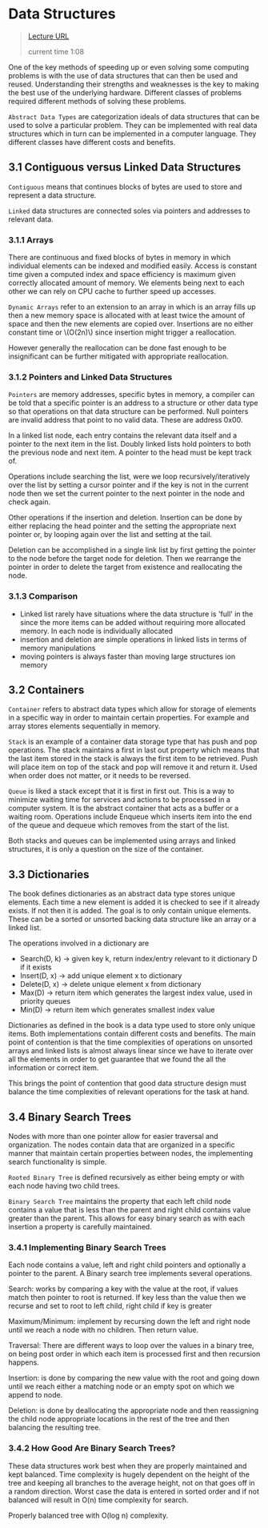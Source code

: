 # Data Structures

> [Lecture URL](https://youtu.be/vg2u8Hbb6lE?list=PLOtl7M3yp-DX6ic0HGT0PUX_wiNmkWkXx&t=38)
>
> current time 1:08

One of the key methods of speeding up or even solving some computing problems is
with the use of data structures that can then be used and reused. Understanding
their strengths and weaknesses is the key to making the best use of the underlying
hardware. Different classes of problems required different methods of solving these
problems.

`Abstract Data Types` are categorization ideals of data structures that can be used
to solve a particular problem. They can be implemented with real data structures
which in turn can be implemented in a computer language. They different classes
have different costs and benefits.

## 3.1 Contiguous versus Linked Data Structures

`Contiguous` means that continues blocks of bytes are used to store and represent
a data structure.

`Linked` data structures are connected soles via pointers and addresses to relevant
data.

### 3.1.1 Arrays

There are continuous and fixed blocks of bytes in memory in which individual elements
can be indexed and modified easily. Access is constant time given a computed index
and space efficiency is maximum given correctly allocated amount of memory. We elements
being next to each other we can rely on CPU cache to further speed up accesses.

`Dynamic Arrays` refer to an extension to an array in which is an array fills up
then a new memory space is allocated with at least twice the amount of space and
then the new elements are copied over. Insertions are no either constant time
or \\(O(2n)\\) since insertion might trigger a reallocation.

However generally the reallocation can be done fast enough to be insignificant
can be further mitigated with appropriate reallocation.

### 3.1.2 Pointers and Linked Data Structures

`Pointers` are memory addresses, specific bytes in memory, a compiler can be told
that a specific pointer is an address to a structure or other data type so that
operations on that data structure can be performed. Null pointers are invalid
address that point to no valid data. These are address 0x00.

In a linked list node, each entry contains the relevant data itself and a pointer
to the next item in the list. Doubly linked lists hold pointers to both the previous
node and next item. A pointer to the head must be kept track of.

Operations include searching the list, were we loop recursively/iteratively over
the list by setting a cursor pointer and if the key is not in the current node
then we set the current pointer to the next pointer in the node and check again.

Other operations if the insertion and deletion. Insertion can be done by either
replacing the head pointer and the setting the appropriate next pointer or, by
looping again over the list and setting at the tail.

Deletion can be accomplished in a single link list by first getting the pointer to
the node before the target node for deletion. Then we rearrange the pointer in
order to delete the target from existence and reallocating the node.

### 3.1.3 Comparison

- Linked list rarely have situations where the data structure is 'full' in the since
  the more items can be added without requiring more allocated memory. In each node
  is individually allocated
- insertion and deletion are simple operations in linked lists in terms of memory
  manipulations
- moving pointers is always faster than moving large structures ion memory

## 3.2 Containers

`Container` refers to abstract data types which allow for storage of elements in
a specific way in order to maintain certain properties. For example and array stores
elements sequentially in memory.

`Stack` is an example of a container data storage type that has push and pop operations.
The stack maintains a first in last out property which means that the last item
stored in the stack is always the first item to be retrieved. Push will place item
on top of the stack and pop will remove it and return it. Used when order does not
matter, or it needs to be reversed.

`Queue` is liked a stack except that it is first in first out. This is a way to minimize
waiting time for services and actions to be processed in a computer system. It
is the abstract container that acts as a buffer or a waiting room. Operations include
Enqueue which inserts item into the end of the queue and dequeue which removes from
the start of the list.

Both stacks and queues can be implemented using arrays and linked structures, it
is only a question on the size of the container.

## 3.3 Dictionaries

The book defines dictionaries as an abstract data type stores unique elements.
Each time a new element is added it is checked to see if it already exists. If
not then it is added. The goal is to only contain unique elements. These can
be a sorted or unsorted backing data structure like an array or a linked list.

The operations involved in a dictionary are

- Search(D, k) → given key k, return index/entry relevant to it dictionary D if it
  exists
- Insert(D, x) → add unique element x to dictionary
- Delete(D, x) → delete unique element x from dictionary
- Max(D) → return item which generates the largest index value, used in priority
  queues
- Min(D) → return item which generates smallest index value

Dictionaries as defined in the book is a data type used to store only unique
items. Both implementations contain different costs and benefits. The main
point of contention is that the time complexities of operations on unsorted
arrays and linked lists is almost always linear since we have to iterate over
all the elements in order to get guarantee that we found the all the information
or correct item.

This brings the point of contention that good data structure design must balance
the time complexities of relevant operations for the task at hand.

## 3.4 Binary Search Trees

Nodes with more than one pointer allow for easier traversal and organization.
The nodes contain data that are organized in a specific manner that maintain
certain properties between nodes, the implementing search functionality
is simple.

`Rooted Binary Tree` is defined recursively as either being empty or with each node
having two child trees.

`Binary Search Tree` maintains the property that each left child node contains a
value that is less than the parent and right child contains value greater than
the parent. This allows for easy binary search as with each insertion a property
is carefully maintained.

### 3.4.1 Implementing Binary Search Trees

Each node contains a value, left and right child pointers and optionally a pointer
to the parent. A Binary search tree implements several operations.

Search: works by comparing a key with the value at the root, if values match then
pointer to root is returned. If key less than the value then we recurse and set
to root to left child, right child if key is greater

Maximum/Minimum: implement by recursing down the left and right node until we reach
a node with no children. Then return value.

Traversal: There are different ways to loop over the values in a binary tree, on
being post order in which each item is processed first and then recursion happens.

Insertion: is done by comparing the new value with the root and going down until
we reach either a matching node or an empty spot on which we append to node.

Deletion: is done by deallocating the appropriate node and then reassigning the
child node appropriate locations in the rest of the tree and then balancing the
resulting tree.

### 3.4.2 How Good Are Binary Search Trees?

These data structures work best when they are properly maintained and kept
balanced. Time complexity is hugely dependent on the height of the tree
and keeping all branches to the average height, not on that goes off in
a random direction. Worst case the data is entered in sorted order and
if not balanced will result in O(n) time complexity for search.

Properly balanced tree with O(log n) complexity.
